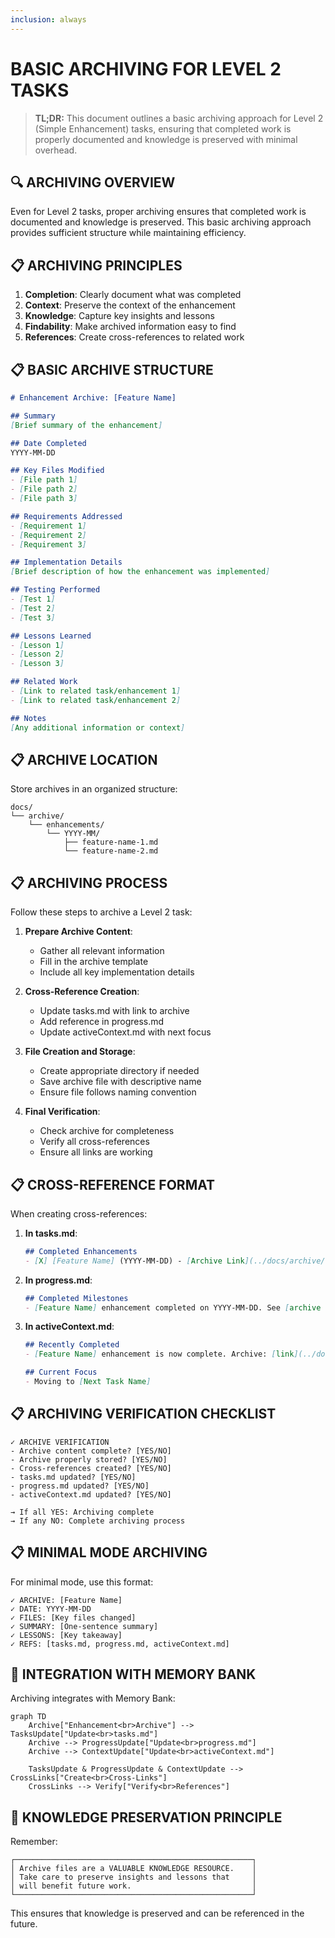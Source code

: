 ```yaml
---
inclusion: always
---
```

# BASIC ARCHIVING FOR LEVEL 2 TASKS

> **TL;DR:** This document outlines a basic archiving approach for Level 2 (Simple Enhancement) tasks, ensuring that completed work is properly documented and knowledge is preserved with minimal overhead.

## 🔍 ARCHIVING OVERVIEW

Even for Level 2 tasks, proper archiving ensures that completed work is documented and knowledge is preserved. This basic archiving approach provides sufficient structure while maintaining efficiency.

## 📋 ARCHIVING PRINCIPLES

1. **Completion**: Clearly document what was completed
2. **Context**: Preserve the context of the enhancement
3. **Knowledge**: Capture key insights and lessons
4. **Findability**: Make archived information easy to find
5. **References**: Create cross-references to related work

## 📋 BASIC ARCHIVE STRUCTURE

```markdown
# Enhancement Archive: [Feature Name]

## Summary
[Brief summary of the enhancement]

## Date Completed
YYYY-MM-DD

## Key Files Modified
- [File path 1]
- [File path 2]
- [File path 3]

## Requirements Addressed
- [Requirement 1]
- [Requirement 2]
- [Requirement 3]

## Implementation Details
[Brief description of how the enhancement was implemented]

## Testing Performed
- [Test 1]
- [Test 2]
- [Test 3]

## Lessons Learned
- [Lesson 1]
- [Lesson 2]
- [Lesson 3]

## Related Work
- [Link to related task/enhancement 1]
- [Link to related task/enhancement 2]

## Notes
[Any additional information or context]
```

## 📋 ARCHIVE LOCATION

Store archives in an organized structure:

```
docs/
└── archive/
    └── enhancements/
        └── YYYY-MM/
            ├── feature-name-1.md
            └── feature-name-2.md
```

## 📋 ARCHIVING PROCESS

Follow these steps to archive a Level 2 task:

1. **Prepare Archive Content**:
   - Gather all relevant information
   - Fill in the archive template
   - Include all key implementation details

2. **Cross-Reference Creation**:
   - Update tasks.md with link to archive
   - Add reference in progress.md
   - Update activeContext.md with next focus

3. **File Creation and Storage**:
   - Create appropriate directory if needed
   - Save archive file with descriptive name
   - Ensure file follows naming convention

4. **Final Verification**:
   - Check archive for completeness
   - Verify all cross-references
   - Ensure all links are working

## 📋 CROSS-REFERENCE FORMAT

When creating cross-references:

1. **In tasks.md**:
   ```markdown
   ## Completed Enhancements
   - [X] [Feature Name] (YYYY-MM-DD) - [Archive Link](../docs/archive/enhancements/YYYY-MM/feature-name.md)
   ```

2. **In progress.md**:
   ```markdown
   ## Completed Milestones
   - [Feature Name] enhancement completed on YYYY-MM-DD. See [archive entry](../docs/archive/enhancements/YYYY-MM/feature-name.md).
   ```

3. **In activeContext.md**:
   ```markdown
   ## Recently Completed
   - [Feature Name] enhancement is now complete. Archive: [link](../docs/archive/enhancements/YYYY-MM/feature-name.md)

   ## Current Focus
   - Moving to [Next Task Name]
   ```

## 📋 ARCHIVING VERIFICATION CHECKLIST

```
✓ ARCHIVE VERIFICATION
- Archive content complete? [YES/NO]
- Archive properly stored? [YES/NO]
- Cross-references created? [YES/NO]
- tasks.md updated? [YES/NO]
- progress.md updated? [YES/NO]
- activeContext.md updated? [YES/NO]

→ If all YES: Archiving complete
→ If any NO: Complete archiving process
```

## 📋 MINIMAL MODE ARCHIVING

For minimal mode, use this format:

```
✓ ARCHIVE: [Feature Name]
✓ DATE: YYYY-MM-DD
✓ FILES: [Key files changed]
✓ SUMMARY: [One-sentence summary]
✓ LESSONS: [Key takeaway]
✓ REFS: [tasks.md, progress.md, activeContext.md]
```

## 🔄 INTEGRATION WITH MEMORY BANK

Archiving integrates with Memory Bank:

```mermaid
graph TD
    Archive["Enhancement<br>Archive"] --> TasksUpdate["Update<br>tasks.md"]
    Archive --> ProgressUpdate["Update<br>progress.md"]
    Archive --> ContextUpdate["Update<br>activeContext.md"]

    TasksUpdate & ProgressUpdate & ContextUpdate --> CrossLinks["Create<br>Cross-Links"]
    CrossLinks --> Verify["Verify<br>References"]
```

## 🚨 KNOWLEDGE PRESERVATION PRINCIPLE

Remember:

```
┌─────────────────────────────────────────────────────┐
│ Archive files are a VALUABLE KNOWLEDGE RESOURCE.    │
│ Take care to preserve insights and lessons that     │
│ will benefit future work.                           │
└─────────────────────────────────────────────────────┘
```

This ensures that knowledge is preserved and can be referenced in the future.
